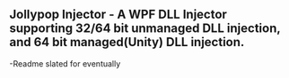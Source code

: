 ## Jollypop Injector - A WPF DLL Injector supporting 32/64 bit unmanaged DLL injection, and 64 bit managed(Unity) DLL injection.
-Readme slated for eventually